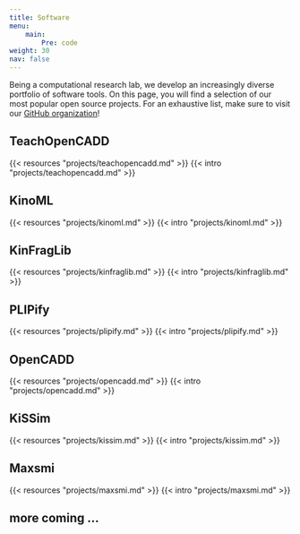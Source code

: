 ```yaml
---
title: Software
menu:
    main:
        Pre: code
weight: 30
nav: false
---
```


Being a computational research lab, we develop an increasingly diverse portfolio of software tools. On this page, you will find a selection of our most popular open source projects. For an exhaustive list, make sure to visit our <a href="https://github.com/volkamerlab" target="_blank" class="icon fa-github"> GitHub organization</a>!

## TeachOpenCADD

{{< resources "projects/teachopencadd.md" >}}
{{< intro "projects/teachopencadd.md" >}}

## KinoML

{{< resources "projects/kinoml.md" >}}
{{< intro "projects/kinoml.md" >}}

## KinFragLib

{{< resources "projects/kinfraglib.md" >}}
{{< intro "projects/kinfraglib.md" >}}

## PLIPify

{{< resources "projects/plipify.md" >}}
{{< intro "projects/plipify.md" >}}

## OpenCADD
{{< resources "projects/opencadd.md" >}}
{{< intro "projects/opencadd.md" >}}

## KiSSim
{{< resources "projects/kissim.md" >}}
{{< intro "projects/kissim.md" >}}

## Maxsmi
{{< resources "projects/maxsmi.md" >}}
{{< intro "projects/maxsmi.md" >}}

## more coming ...